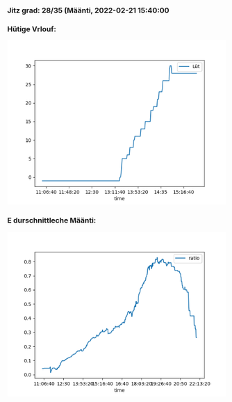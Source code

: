 ### Jitz grad: 28/35 (Määnti, 2022-02-21 15:40:00

### Hütige Vrlouf:
![Graph](Today.png)

### E durschnittleche Määnti:
![Graph](Määnti.png)